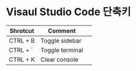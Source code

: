 # Visaul Studio Code 단축키

|Shrotcut       |Comment            |   |
|---------------|-------------------|---|
|CTRL + B       | Toggle sidebar    |   |
|CTRL + `       | Toggle terminal   |   |
|CTRL + K       | Clear console     |   |
